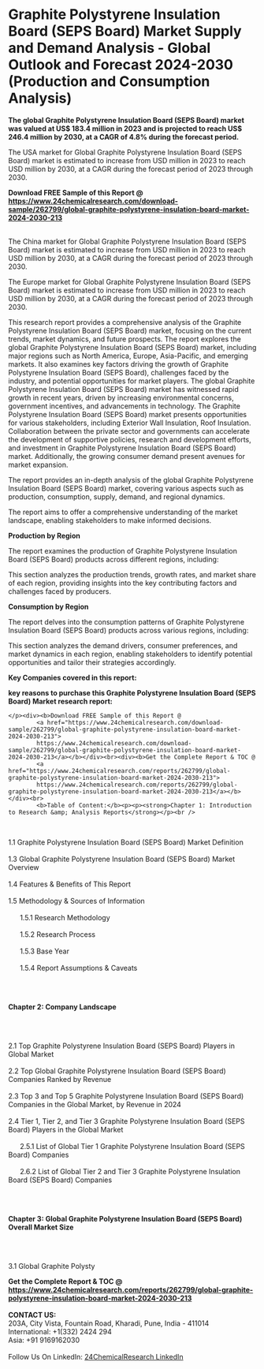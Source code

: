<h1>Graphite Polystyrene Insulation Board (SEPS Board) Market Supply and Demand Analysis - Global Outlook and Forecast 2024-2030 (Production and Consumption Analysis)</h1><p><strong>The global Graphite Polystyrene Insulation Board (SEPS Board) market was valued at US$ 183.4 million in 2023 and is projected to reach US$ 246.4 million by 2030, at a CAGR of 4.8% during the forecast period.</strong></p><p>
</p><p>The USA market for Global Graphite Polystyrene Insulation Board (SEPS Board) market is estimated to increase from USD million in 2023 to reach USD million by 2030, at a CAGR during the forecast period of 2023 through 2030.</p><div><b>Download FREE Sample of this Report @ 
            <a href="https://www.24chemicalresearch.com/download-sample/262799/global-graphite-polystyrene-insulation-board-market-2024-2030-213">
            https://www.24chemicalresearch.com/download-sample/262799/global-graphite-polystyrene-insulation-board-market-2024-2030-213</a></b></div><br><p>
</p><p>The China market for Global Graphite Polystyrene Insulation Board (SEPS Board) market is estimated to increase from USD million in 2023 to reach USD million by 2030, at a CAGR during the forecast period of 2023 through 2030.</p><p>
</p><p>The Europe market for Global Graphite Polystyrene Insulation Board (SEPS Board) market is estimated to increase from USD million in 2023 to reach USD million by 2030, at a CAGR during the forecast period of 2023 through 2030.</p><p>
</p><p>This research report provides a comprehensive analysis of the Graphite Polystyrene Insulation Board (SEPS Board) market, focusing on the current trends, market dynamics, and future prospects. The report explores the global Graphite Polystyrene Insulation Board (SEPS Board) market, including major regions such as North America, Europe, Asia-Pacific, and emerging markets. It also examines key factors driving the growth of Graphite Polystyrene Insulation Board (SEPS Board), challenges faced by the industry, and potential opportunities for market players. The global Graphite Polystyrene Insulation Board (SEPS Board) market has witnessed rapid growth in recent years, driven by increasing environmental concerns, government incentives, and advancements in technology. The Graphite Polystyrene Insulation Board (SEPS Board) market presents opportunities for various stakeholders, including Exterior Wall Insulation, Roof Insulation. Collaboration between the private sector and governments can accelerate the development of supportive policies, research and development efforts, and investment in Graphite Polystyrene Insulation Board (SEPS Board) market. Additionally, the growing consumer demand present avenues for market expansion. </p><p>
</p><p>The report provides an in-depth analysis of the global Graphite Polystyrene Insulation Board (SEPS Board) market, covering various aspects such as production, consumption, supply, demand, and regional dynamics.</p><p>
</p><p>The report aims to offer a comprehensive understanding of the market landscape, enabling stakeholders to make informed decisions.</p><p>
</p><p><strong>Production by Region</strong></p><p>
</p><p>The report examines the production of Graphite Polystyrene Insulation Board (SEPS Board) products across different regions, including:</p><p>
</p><p>
</p><p>This section analyzes the production trends, growth rates, and market share of each region, providing insights into the key contributing factors and challenges faced by producers.</p><p>
</p><p><strong>Consumption by Region</strong></p><p>
</p><p>The report delves into the consumption patterns of Graphite Polystyrene Insulation Board (SEPS Board) products across various regions, including:</p><p>
</p><p>
</p><p>This section analyzes the demand drivers, consumer preferences, and market dynamics in each region, enabling stakeholders to identify potential opportunities and tailor their strategies accordingly.</p><p>
<strong>Key Companies covered in this report:</strong></p><p>
</p><p>
</p><p><strong>key reasons to purchase this Graphite Polystyrene Insulation Board (SEPS Board) Market research report:</strong></p><p>

	</p><div><b>Download FREE Sample of this Report @ 
            <a href="https://www.24chemicalresearch.com/download-sample/262799/global-graphite-polystyrene-insulation-board-market-2024-2030-213">
            https://www.24chemicalresearch.com/download-sample/262799/global-graphite-polystyrene-insulation-board-market-2024-2030-213</a></b></div><br><div><b>Get the Complete Report & TOC @ 
            <a href="https://www.24chemicalresearch.com/reports/262799/global-graphite-polystyrene-insulation-board-market-2024-2030-213">
            https://www.24chemicalresearch.com/reports/262799/global-graphite-polystyrene-insulation-board-market-2024-2030-213</a></b></div><br>
            <b>Table of Content:</b><p><p><strong>Chapter 1: Introduction to Research &amp; Analysis Reports</strong></p><br />
<br />
<p>1.1 Graphite Polystyrene Insulation Board (SEPS Board) Market Definition<br /><br />
1.3 Global Graphite Polystyrene Insulation Board (SEPS Board) Market Overview<br /><br />
1.4 Features &amp; Benefits of This Report<br /><br />
1.5 Methodology &amp; Sources of Information<br /><br />
&nbsp;&nbsp;&nbsp;&nbsp;&nbsp; 1.5.1 Research Methodology<br /><br />
&nbsp;&nbsp;&nbsp;&nbsp;&nbsp; 1.5.2 Research Process<br /><br />
&nbsp;&nbsp;&nbsp;&nbsp;&nbsp; 1.5.3 Base Year<br /><br />
&nbsp;&nbsp;&nbsp;&nbsp;&nbsp; 1.5.4 Report Assumptions &amp; Caveats</p><br />
<br />
<p><strong>Chapter 2: Company Landscape</strong></p><br />
<br />
<p>2.1 Top Graphite Polystyrene Insulation Board (SEPS Board) Players in Global Market<br /><br />
2.2 Top Global Graphite Polystyrene Insulation Board (SEPS Board) Companies Ranked by Revenue<br /><br />
2.3 Top 3 and Top 5 Graphite Polystyrene Insulation Board (SEPS Board) Companies in the Global Market, by Revenue in 2024<br /><br />
2.4 Tier 1, Tier 2, and Tier 3 Graphite Polystyrene Insulation Board (SEPS Board) Players in the Global Market<br /><br />
&nbsp;&nbsp;&nbsp;&nbsp;&nbsp; 2.5.1 List of Global Tier 1 Graphite Polystyrene Insulation Board (SEPS Board) Companies<br /><br />
&nbsp;&nbsp;&nbsp;&nbsp;&nbsp; 2.6.2 List of Global Tier 2 and Tier 3 Graphite Polystyrene Insulation Board (SEPS Board) Companies</p><br />
<br />
<p><strong>Chapter 3: Global Graphite Polystyrene Insulation Board (SEPS Board) Overall Market Size</strong></p><br />
<br />
<p>3.1 Global Graphite Polysty</p><div><b>Get the Complete Report & TOC @ 
            <a href="https://www.24chemicalresearch.com/reports/262799/global-graphite-polystyrene-insulation-board-market-2024-2030-213">
            https://www.24chemicalresearch.com/reports/262799/global-graphite-polystyrene-insulation-board-market-2024-2030-213</a></b></div><br><b>CONTACT US:</b><br>
            203A, City Vista, Fountain Road, Kharadi, Pune, India - 411014<br>
            International: +1(332) 2424 294<br>
            Asia: +91 9169162030 <br><br>
            Follow Us On LinkedIn: <a href="https://www.linkedin.com/company/24chemicalresearch/">24ChemicalResearch LinkedIn</a>